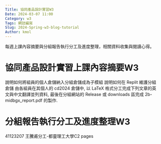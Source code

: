 ```yaml
---
Title: 協同產品設計實習W3
Date: 2024-03-07 11:00
Category: w3
Tags: 網誌編寫
Slug: 2024-Spring-w3-blog-tutorial
Author: kmol
---
```


每週上課內容摘要與分組報告執行分工及進度整理，相關資料收集與閱讀心得。

<!-- PELICAN_END_SUMMARY -->

# 協同產品設計實習上課內容摘要W3
說明如何將組員的個人倉儲納入分組倉儲成為子模組
說明如何在 Replit 維護分組倉儲
由各組員在其個人的 cd2024 倉儲中, 以 LaTeX 格式分工完成下列文章的英文與中文翻譯並列資料, 最後在分組網站的 Release 或 downloads 區完成 2b-midbgx_report.pdf 的製作.

# 分組報告執行分工及進度整理W3
41123207 王騰甫分工-都靈理工大學C2 pages